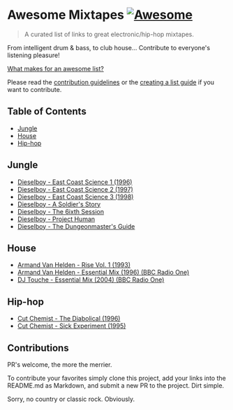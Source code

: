 # Awesome Mixtapes [![Awesome](https://cdn.rawgit.com/sindresorhus/awesome/d7305f38d29fed78fa85652e3a63e154dd8e8829/media/badge.svg)](https://github.com/sindresorhus/awesome)

> A curated list of links to great electronic/hip-hop mixtapes.

From intelligent drum & bass, to club house... Contribute to everyone's listening pleasure! 

[What makes for an awesome list?](awesome.md)

Please read the [contribution guidelines](contributing.md) or the [creating a list guide](create-list.md) if you want to contribute.

## Table of Contents

- [Jungle](#jungle)
- [House](#house)
- [Hip-hop](#hip-hop)

## Jungle

- [Dieselboy - East Coast Science 1 (1996)](https://soundcloud.com/dieselboy/ecs1)  
- [Dieselboy - East Coast Science 2 (1997)](https://soundcloud.com/dieselboy/ecs2)  
- [Dieselboy - East Coast Science 3 (1998)](https://soundcloud.com/dieselboy/dieselboy-east-coast-science-3)  
- [Dieselboy - A Soldier's Story](https://soundcloud.com/dieselboy/dieselboy-a-soldiers-story)  
- [Dieselboy - The 6ixth Session](https://soundcloud.com/dieselboy/the-6ixth-session-1)  
- [Dieselboy - Project Human](https://soundcloud.com/dieselboy/project-human)  
- [Dieselboy - The Dungeonmaster's Guide](https://soundcloud.com/dieselboy/dieselboy-the-dungeonmasters-guide)  

## House

- [Armand Van Helden - Rise Vol. 1 (1993)](https://soundcloud.com/togetherboston/armand-van-helden-rise-vol-1)
- [Armand Van Helden - Essential Mix (1996) (BBC Radio One)](https://soundcloud.com/danceisafeelingmusicblog/armand-van-helden-essential-mix-1996-bbc-one)
- [DJ Touche - Essential Mix (2004) (BBC Radio One)](https://www.mixcloud.com/BBCEssentialMix/dj-touche-essential-mix-01022004/)

## Hip-hop

- [Cut Chemist - The Diabolical (1996)](http://simfonik.com/2010/09/cut-chemist-the-diabolical/)
- [Cut Chemist - Sick Experiment (1995)](http://simfonik.com/2011/08/cut-chemist-sick-experiment/)

## Contributions

PR's welcome, the more the merrier.

To contribute your favorites simply clone this project, add your links into the README.md as Markdown, and submit a new PR to the project. Dirt simple.

Sorry, no country or classic rock. Obviously.

